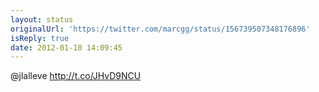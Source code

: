 ```yaml
---
layout: status
originalUrl: 'https://twitter.com/marcgg/status/156739507348176896'
isReply: true
date: 2012-01-10 14:09:45
---
```


@jlalleve http://t.co/JHvD9NCU
